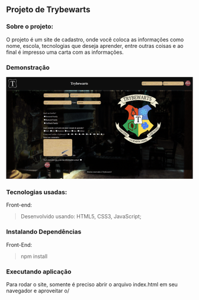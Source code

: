 ## Projeto de Trybewarts

### Sobre o projeto:

O projeto é um site de cadastro, onde você coloca as informações como nome, escola, tecnologias que deseja aprender, entre outras coisas e ao final é impresso uma carta com as informações.

### Demonstração

![Desktop](./trybewarts.png)

### Tecnologias usadas:

Front-end:

>Desenvolvido usando: HTML5, CSS3, JavaScript;

### Instalando Dependências

Front-End:

>npm install

### Executando aplicação

Para rodar o site, somente é preciso abrir o arquivo index.html em seu navegador e aproveitar o/
